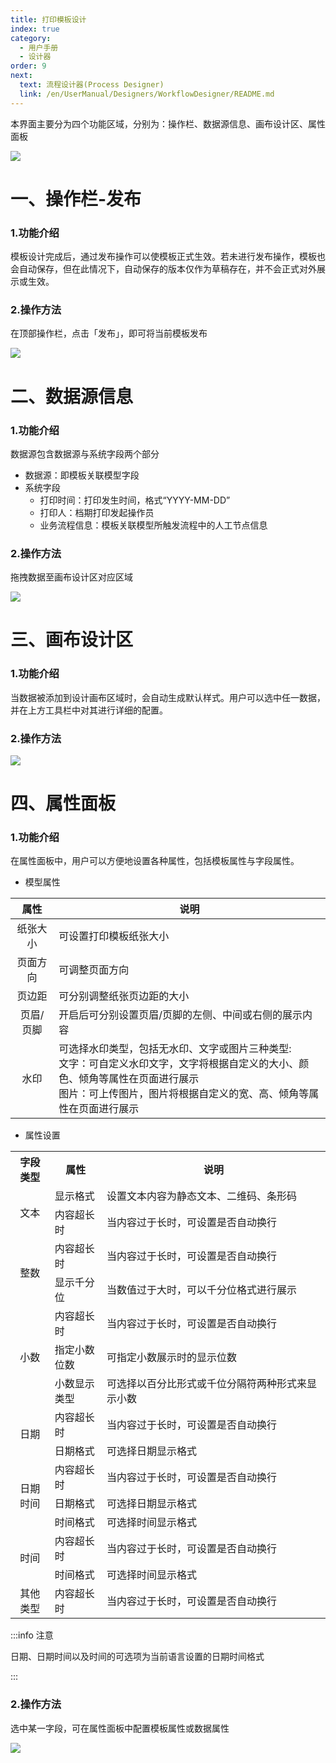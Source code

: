 ```yaml
---
title: 打印模板设计
index: true
category:
  - 用户手册
  - 设计器
order: 9
next:
  text: 流程设计器(Process Designer)
  link: /en/UserManual/Designers/WorkflowDesigner/README.md
---
```

本界面主要分为四个功能区域，分别为：操作栏、数据源信息、画布设计区、属性面板

![](https://oinone-jar.oss-cn-zhangjiakou.aliyuncs.com/welcome-document/UI%20Designer/Print%20Template%20Design/1.png)

# 一、操作栏-发布
### 1.功能介绍
模板设计完成后，通过发布操作可以使模板正式生效。若未进行发布操作，模板也会自动保存，但在此情况下，自动保存的版本仅作为草稿存在，并不会正式对外展示或生效。

### 2.操作方法
在顶部操作栏，点击「发布」，即可将当前模板发布

![](https://oinone-jar.oss-cn-zhangjiakou.aliyuncs.com/welcome-document/UI%20Designer/Print%20Template%20Design/fb.png)

# 二、数据源信息
### 1.功能介绍
数据源包含数据源与系统字段两个部分

+ 数据源：即模板关联模型字段
+ 系统字段
    - 打印时间：打印发生时间，格式“YYYY-MM-DD”
    - 打印人：档期打印发起操作员
    - 业务流程信息：模板关联模型所触发流程中的人工节点信息

### 2.操作方法
拖拽数据至画布设计区对应区域

![](https://oinone-jar.oss-cn-zhangjiakou.aliyuncs.com/welcome-document/UI%20Designer/Print%20Template%20Design/sjyxx.gif)

# 三、画布设计区
### 1.功能介绍
当数据被添加到设计画布区域时，会自动生成默认样式。用户可以选中任一数据，并在上方工具栏中对其进行详细的配置。

### 2.操作方法
![](https://oinone-jar.oss-cn-zhangjiakou.aliyuncs.com/welcome-document/UI%20Designer/Print%20Template%20Design/hb.png)

# 四、属性面板
### 1.功能介绍
在属性面板中，用户可以方便地设置各种属性，包括模板属性与字段属性。

+ 模型属性

| 属性 | 说明 |
| :---: | --- |
| 纸张大小 | 可设置打印模板纸张大小 |
| 页面方向 | 可调整页面方向 |
| 页边距 | 可分别调整纸张页边距的大小 |
| 页眉/页脚 | 开启后可分别设置页眉/页脚的左侧、中间或右侧的展示内容 |
| 水印 | 可选择水印类型，包括无水印、文字或图片三种类型:<br/> 文字：可自定义水印文字，文字将根据自定义的大小、颜色、倾角等属性在页面进行展示<br/> 图片：可上传图片，图片将根据自定义的宽、高、倾角等属性在页面进行展示 |


+ 属性设置

<table>
  <tr>
    <th>字段类型</th>
    <th>属性</th>
    <th>说明</th>
  </tr>
    <td rowspan=2 style="text-align: center;">文本</td>
    <td>显示格式</td>
    <td>设置文本内容为静态文本、二维码、条形码</td>
  <tr>
    <td>内容超长时</td>
    <td>当内容过于长时，可设置是否自动换行</td>
  </tr>
  <tr>
    <td rowspan=2 style="text-align: center;">整数</td>
    <td>内容超长时</td>
    <td>当内容过于长时，可设置是否自动换行</td>
  </tr>
  <tr>
    <td>显示千分位</td>
    <td>当数值过于大时，可以千分位格式进行展示</td>
  </tr>
  <tr>
    <td rowspan=3 style="text-align: center;">小数</td>
    <td>内容超长时</td>
    <td>当内容过于长时，可设置是否自动换行</td>
  </tr>
  <tr>
    <td>指定小数位数</td>
    <td>可指定小数展示时的显示位数</td>
  </tr>
  <tr>
    <td>小数显示类型</td>
    <td>可选择以百分比形式或千位分隔符两种形式来显示小数&nbsp;&nbsp;&nbsp;&nbsp;&nbsp;&nbsp;&nbsp;&nbsp;&nbsp;&nbsp;&nbsp;&nbsp;&nbsp;&nbsp;&nbsp;&nbsp;&nbsp;&nbsp;&nbsp;&nbsp;&nbsp;</td>
  </tr>
  <tr>
    <td rowspan=2 style="text-align: center;">日期</td>
    <td>内容超长时</td>
    <td>当内容过于长时，可设置是否自动换行</td>
  </tr>
  <tr>
    <td>日期格式</td>
    <td>可选择日期显示格式</td>
  </tr>
  <tr>
    <td rowspan=3 style="text-align: center;">日期时间</td>
    <td>内容超长时</td>
    <td>当内容过于长时，可设置是否自动换行</td>
  </tr>
  <tr>
    <td>日期格式</td>
    <td>可选择日期显示格式</td>
  </tr>
  <tr>
    <td>时间格式</td>
    <td>可选择时间显示格式</td>
  </tr>
  <tr>
    <td rowspan=2 style="text-align: center;">时间</td>
    <td>内容超长时</td>
    <td>当内容过于长时，可设置是否自动换行</td>
  </tr>
  <tr>
    <td>时间格式</td>
    <td>可选择时间显示格式</td>
  </tr>
  <tr>
    <td style="text-align: center;">其他类型</td>
    <td>内容超长时</td>
    <td>当内容过于长时，可设置是否自动换行</td>
  </tr>
</table>

:::info 注意

日期、日期时间以及时间的可选项为当前语言设置的日期时间格式

:::

### 2.操作方法
选中某一字段，可在属性面板中配置模板属性或数据属性

![](https://oinone-jar.oss-cn-zhangjiakou.aliyuncs.com/welcome-document/UI%20Designer/Print%20Template%20Design/sxmb.png)


